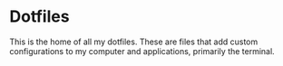 # Dotfiles

This is the home of all my dotfiles. These are files that add custom configurations to my computer and applications, primarily the terminal.

